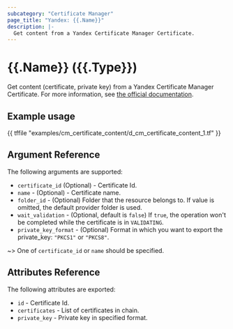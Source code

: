 ```yaml
---
subcategory: "Certificate Manager"
page_title: "Yandex: {{.Name}}"
description: |-
  Get content from a Yandex Certificate Manager Certificate.
---
```


# {{.Name}} ({{.Type}})

Get content (certificate, private key) from a Yandex Certificate Manager Certificate. For more information, see [the official documentation](https://yandex.cloud/docs/certificate-manager/concepts/).

## Example usage

{{ tffile "examples/cm_certificate_content/d_cm_certificate_content_1.tf" }}

## Argument Reference

The following arguments are supported:

* `certificate_id` (Optional) - Certificate Id.
* `name` - (Optional) - Certificate name.
* `folder_id` - (Optional) Folder that the resource belongs to. If value is omitted, the default provider folder is used.
* `wait_validation` - (Optional, default is `false`) If `true`, the operation won't be completed while the certificate is in `VALIDATING`.
* `private_key_format` - (Optional) Format in which you want to export the private_key: `"PKCS1"` or `"PKCS8"`.

~> One of `certificate_id` or `name` should be specified.

## Attributes Reference

The following attributes are exported:

* `id` - Certificate Id.
* `certificates` - List of certificates in chain.
* `private_key` - Private key in specified format.
